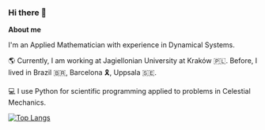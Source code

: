 ### Hi there 👋

<!--
**schaeferrodrigo/schaeferrodrigo** is a ✨ _special_ ✨ repository because its `README.md` (this file) appears on your GitHub profile.

Here are some ideas to get you started:

- 🔭 I’m currently working on ...
- 🌱 I’m currently learning ...
- 👯 I’m looking to collaborate on ...
- 🤔 I’m looking for help with ...
- 💬 Ask me about ...
- 📫 How to reach me: ...
- 😄 Pronouns: ...
- ⚡ Fun fact:v ...
-->
**About me**

I'm an Applied Mathematician with experience in Dynamical Systems. 

🌎 Currently, I am working at Jagiellonian University at Kraków 🇵🇱. Before, I lived in Brazil 🇧🇷, Barcelona 🎗️, Uppsala 🇸🇪.

💻 I use Python for scientific programming applied to problems in Celestial Mechanics.


[![Top Langs](https://github-readme-stats.vercel.app/api/top-langs/?username=schaeferrodrigo&layout=compact)](https://github.com/schaeferrodrigo/github-readme-stats)
